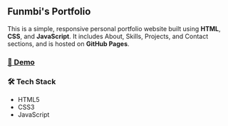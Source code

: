 ## Funmbi's Portfolio
This is a simple, responsive personal portfolio website built using **HTML**, **CSS**, and **JavaScript**. It includes About, Skills, Projects, and Contact sections, and is hosted on **GitHub Pages**.

### [🔗 Demo]()

### 🛠️ Tech Stack
- HTML5  
- CSS3 
- JavaScript
